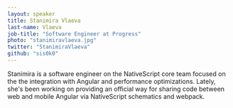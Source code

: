 ```yaml
---
layout: speaker
title: Stanimira Vlaeva
last-name: Vlaeva
job-title: "Software Engineer at Progress"
photo: "stanimiravlaeva.jpg"
twitter: "StanimiraVlaeva"
github: "sis0k0"
---
```


Stanimira is a software engineer on the NativeScript core team focused on the the integration with Angular and performance optimizations. Lately, she's been working on providing an official way for sharing code between web and mobile Angular via NativeScript schematics and webpack.